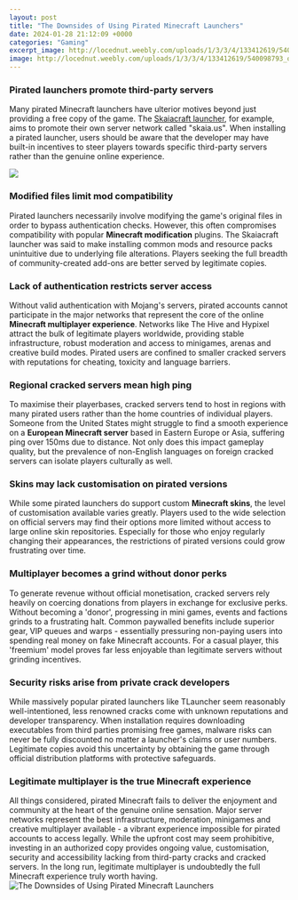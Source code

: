```yaml
---
layout: post
title: "The Downsides of Using Pirated Minecraft Launchers"
date: 2024-01-28 21:12:09 +0000
categories: "Gaming"
excerpt_image: http://locednut.weebly.com/uploads/1/3/3/4/133412619/540098793_orig.jpg
image: http://locednut.weebly.com/uploads/1/3/3/4/133412619/540098793_orig.jpg
---
```


### Pirated launchers promote third-party servers
Many pirated Minecraft launchers have ulterior motives beyond just providing a free copy of the game. The [Skaiacraft launcher](https://store.fi.io.vn/womens-cute-doberman-dog-face-pup-pet-puppy-lover-best-dad-mom-ever-v-neck-t-shirt/men&), for example, aims to promote their own server network called "skaia.us". When installing a pirated launcher, users should be aware that the developer may have built-in incentives to steer players towards specific third-party servers rather than the genuine online experience.

![](http://mysticnonli.weebly.com/uploads/1/3/4/9/134946960/593196994_orig.jpg)
### Modified files limit mod compatibility
Pirated launchers necessarily involve modifying the game's original files in order to bypass authentication checks. However, this often compromises compatibility with popular **Minecraft modification** plugins. The Skaiacraft launcher was said to make installing common mods and resource packs unintuitive due to underlying file alterations. Players seeking the full breadth of community-created add-ons are better served by legitimate copies. 
### Lack of authentication restricts server access  
Without valid authentication with Mojang's servers, pirated accounts cannot participate in the major networks that represent the core of the online **Minecraft multiplayer experience**. Networks like The Hive and Hypixel attract the bulk of legitimate players worldwide, providing stable infrastructure, robust moderation and access to minigames, arenas and creative build modes. Pirated users are confined to smaller cracked servers with reputations for cheating, toxicity and language barriers.
### Regional cracked servers mean high ping 
To maximise their playerbases, cracked servers tend to host in regions with many pirated users rather than the home countries of individual players. Someone from the United States might struggle to find a smooth experience on a **European Minecraft server** based in Eastern Europe or Asia, suffering ping over 150ms due to distance. Not only does this impact gameplay quality, but the prevalence of non-English languages on foreign cracked servers can isolate players culturally as well. 
### Skins may lack customisation on pirated versions
While some pirated launchers do support custom **Minecraft skins**, the level of customisation available varies greatly. Players used to the wide selection on official servers may find their options more limited without access to large online skin repositories. Especially for those who enjoy regularly changing their appearances, the restrictions of pirated versions could grow frustrating over time. 
### Multiplayer becomes a grind without donor perks    
To generate revenue without official monetisation, cracked servers rely heavily on coercing donations from players in exchange for exclusive perks. Without becoming a 'donor', progressing in mini games, events and factions grinds to a frustrating halt. Common paywalled benefits include superior gear, VIP queues and warps - essentially pressuring non-paying users into spending real money on fake Minecraft accounts. For a casual player, this 'freemium' model proves far less enjoyable than legitimate servers without grinding incentives.
### Security risks arise from private crack developers
While massively popular pirated launchers like TLauncher seem reasonably well-intentioned, less renowned cracks come with unknown reputations and developer transparency. When installation requires downloading executables from third parties promising free games, malware risks can never be fully discounted no matter a launcher's claims or user numbers. Legitimate copies avoid this uncertainty by obtaining the game through official distribution platforms with protective safeguards.
### Legitimate multiplayer is the true Minecraft experience  
All things considered, pirated Minecraft fails to deliver the enjoyment and community at the heart of the genuine online sensation. Major server networks represent the best infrastructure, moderation, minigames and creative multiplayer available - a vibrant experience impossible for pirated accounts to access legally. While the upfront cost may seem prohibitive, investing in an authorized copy provides ongoing value, customisation, security and accessibility lacking from third-party cracks and cracked servers. In the long run, legitimate multiplayer is undoubtedly the full Minecraft experience truly worth having.
![The Downsides of Using Pirated Minecraft Launchers](http://locednut.weebly.com/uploads/1/3/3/4/133412619/540098793_orig.jpg)